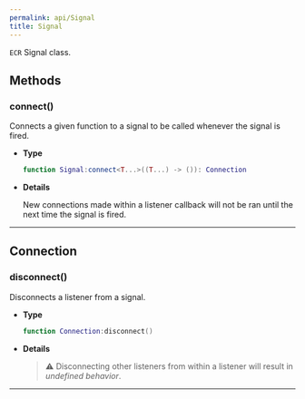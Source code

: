 ```yaml
---
permalink: api/Signal
title: Signal
---
```


`ECR` Signal class.

## Methods

### connect()

Connects a given function to a signal to be called whenever the signal is fired.

- **Type**

    ```lua
    function Signal:connect<T...>((T...) -> ()): Connection
    ```

- **Details**

    New connections made within a listener callback will not be ran until the next time the signal is fired.

---

## Connection

### disconnect()

Disconnects a listener from a signal.

- **Type**
  
    ```lua
    function Connection:disconnect()
    ```

- **Details**

    > ⚠️ Disconnecting other listeners from within a listener will result in *undefined behavior*.

---
